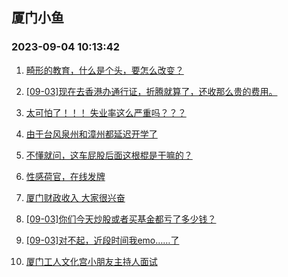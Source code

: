 ## 厦门小鱼 
### 2023-09-04 10:13:42

1. [畸形的教育，什么是个头，要怎么改变？](http://bbs.xmfish.com/read-htm-tid-18065384.html)

2. [[09-03]现在去香港办通行证，折腾就算了，还收那么贵的费用。](http://bbs.xmfish.com/read-htm-tid-18065329.html)

3. [太可怕了！！！
失业率这么严重吗？？？](http://bbs.xmfish.com/read-htm-tid-18065409.html)

4. [由于台风泉州和漳州都延迟开学了](http://bbs.xmfish.com/read-htm-tid-18065407.html)

5. [不懂就问，这车屁股后面这根棍是干嘛的？](http://bbs.xmfish.com/read-htm-tid-18065564.html)

6. [性感荷官，在线发牌](http://bbs.xmfish.com/read-htm-tid-18065534.html)

7. [厦门财政收入 大家很兴奋](http://bbs.xmfish.com/read-htm-tid-18065631.html)

8. [[09-03]你们今天炒股或者买基金都亏了多少钱？](http://bbs.xmfish.com/read-htm-tid-18065582.html)

9. [[09-03]对不起，近段时间我emo……了](http://bbs.xmfish.com/read-htm-tid-18065408.html)

10. [厦门工人文化宫小朋友主持人面试](http://bbs.xmfish.com/read-htm-tid-18065586.html)


